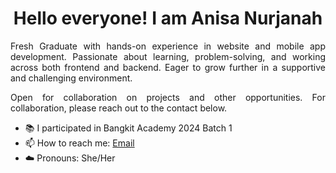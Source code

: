 <!-- Main title of the profile -->
<h1 align="center">Hello everyone! I am Anisa Nurjanah</h1>

<!-- Brief description about me -->
<p align="justify">
    Fresh Graduate with hands-on experience in website and mobile app development. Passionate about learning, problem-solving, and
    working across both frontend and backend. Eager to grow further in a supportive and challenging environment.
</p>

<p align="justify">
    Open for collaboration on projects and other opportunities. For collaboration, please reach out to the contact below.
</p>

<!-- List of important points -->
<ul>
    <li>📚 I participated in Bangkit Academy 2024 Batch 1</li>
    <li>📫 How to reach me: <a href="mailto:anisanurjanah2705@gmail.com">Email</a></li>
    <li>☁️ Pronouns: She/Her</li>
</ul>
